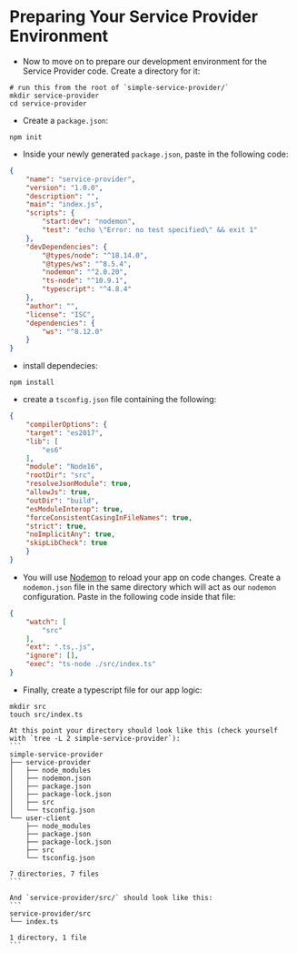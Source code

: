 # Preparing Your Service Provider Environment

* Now to move on to prepare our development environment for the Service Provider code. Create a directory for it:

```
# run this from the root of `simple-service-provider/`
mkdir service-provider
cd service-provider
```

* Create a `package.json`: 

```
npm init
```

* Inside your newly generated `package.json`, paste in the following code:

```json
{
    "name": "service-provider",
    "version": "1.0.0",
    "description": "",
    "main": "index.js",
    "scripts": {
        "start:dev": "nodemon",
        "test": "echo \"Error: no test specified\" && exit 1"
    },
    "devDependencies": {
        "@types/node": "^18.14.0",
        "@types/ws": "^8.5.4",
        "nodemon": "^2.0.20",
        "ts-node": "^10.9.1",
        "typescript": "^4.8.4"
    },
    "author": "",
    "license": "ISC",
    "dependencies": {
        "ws": "^8.12.0"
    }
}
```

* install dependecies: 

```
npm install
``` 

* create a `tsconfig.json` file containing the following: 

```json
{
    "compilerOptions": {
    "target": "es2017", 
    "lib": [
        "es6"
    ],
    "module": "Node16", 
    "rootDir": "src", 
    "resolveJsonModule": true, 
    "allowJs": true,                      
    "outDir": "build", 
    "esModuleInterop": true, 
    "forceConsistentCasingInFileNames": true, 
    "strict": true, 
    "noImplicitAny": true, 
    "skipLibCheck": true 
    }
}
```

* You will use [Nodemon](https://www.npmjs.com/package/nodemon) to reload your app on code changes. Create a `nodemon.json` file in the same directory which will act as our `nodemon` configuration. Paste in the following code inside that file:

```json
{
    "watch": [
        "src"
    ],
    "ext": ".ts,.js",
    "ignore": [],
    "exec": "ts-node ./src/index.ts"
}
```

* Finally, create a typescript file for our app logic: 

```
mkdir src
touch src/index.ts
```

~~~admonish note title=""
At this point your directory should look like this (check yourself with `tree -L 2 simple-service-provider`): 
```
simple-service-provider
├── service-provider
│   ├── node_modules
│   ├── nodemon.json
│   ├── package.json
│   ├── package-lock.json
│   ├── src
│   └── tsconfig.json
└── user-client
    ├── node_modules
    ├── package.json
    ├── package-lock.json
    ├── src
    └── tsconfig.json

7 directories, 7 files
```

And `service-provider/src/` should look like this: 
```
service-provider/src
└── index.ts

1 directory, 1 file
```
~~~
